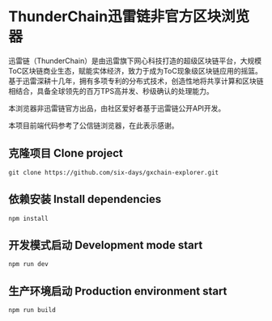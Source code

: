 # ThunderChain迅雷链非官方区块浏览器

迅雷链（ThunderChain）是由迅雷旗下网心科技打造的超级区块链平台，大规模ToC区块链商业生态，赋能实体经济，致力于成为ToC现象级区块链应用的摇篮。基于迅雷深耕十几年，拥有多项专利的分布式技术，创造性地将共享计算和区块链相结合，具备全球领先的百万TPS高并发、秒级确认的处理能力。

本浏览器非迅雷链官方出品，由社区爱好者基于迅雷链公开API开发。

本项目前端代码参考了公信链浏览器，在此表示感谢。


## 克隆项目 Clone project

```
git clone https://github.com/six-days/gxchain-explorer.git

```

## 依赖安装 Install dependencies

```
npm install
```

## 开发模式启动 Development mode start

```
npm run dev
```

## 生产环境启动 Production environment start

```
npm run build
```

